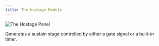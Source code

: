 ```yaml
---
title: The Hostage Module
---
```

<img class="panel" src="panel.svg" alt="The Hostage Panel" />

Generates a sustain stage
controlled by
either a gate signal
or a built-in timer.
